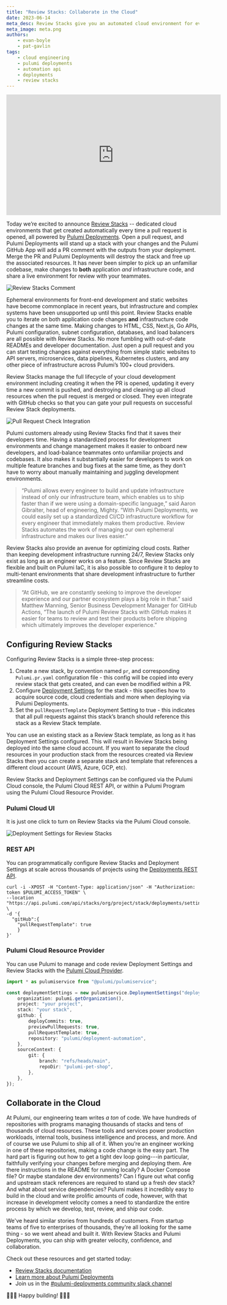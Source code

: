 ```yaml
---
title: "Review Stacks: Collaborate in the Cloud"
date: 2023-06-14
meta_desc: Review Stacks give you an automated cloud environment for every pull request so your team can ship faster, safer, and more collaboratively.
meta_image: meta.png
authors:
    - evan-boyle
    - pat-gavlin
tags:
    - cloud engineering
    - pulumi deployments
    - automation api
    - deployments
    - review stacks
---
```


<iframe width="560" height="315" src="https://www.youtube.com/embed/VvQcx51YL4g" title="YouTube video player" frameborder="0" allow="accelerometer; autoplay; clipboard-write; encrypted-media; gyroscope; picture-in-picture; web-share" allowfullscreen></iframe>

Today we’re excited to announce [Review Stacks](/docs/pulumi-cloud/deployments/review-stacks) -- dedicated cloud environments that get created automatically every time a pull request is opened, all powered by [Pulumi Deployments](/docs/pulumi-cloud/deployments). Open a pull request, and Pulumi Deployments will stand up a stack with your changes and the Pulumi GitHub App will add a PR comment with the outputs from your deployment. Merge the PR and Pulumi Deployments will destroy the stack and free up the associated resources. It has never been simpler to pick up an unfamiliar codebase, make changes to **both** application *and* infrastructure code, and share a live environment for review with your teammates.

![Review Stacks Comment](comment.png)

Ephemeral environments for front-end development and static websites have become commonplace in recent years, but infrastructure and complex systems have been unsupported up until this point. Review Stacks enable you to iterate on both application code changes **and** infrastructure code changes at the same time. Making changes to HTML, CSS, Next.js, Go APIs, Pulumi configuration, subnet configuration, databases, and load balancers are all possible with Review Stacks. No more fumbling with out-of-date READMEs and developer documentation. Just open a pull request and you can start testing changes against everything from simple static websites to API servers, microservices, data pipelines, Kubernetes clusters, and any other piece of infrastructure across Pulumi’s 100+ cloud providers.

Review Stacks manage the full lifecycle of your cloud development environment including creating it when the PR is opened, updating it every time a new commit is pushed, and destroying and cleaning up all cloud resources when the pull request is merged or closed. They even integrate with GitHub checks so that you can gate your pull requests on successful Review Stack deployments.

![Pull Request Check Integration](check.png)

Pulumi customers already using Review Stacks find that it saves their developers time. Having a standardized process for development environments and change management makes it easier to onboard new developers, and load-balance teammates onto unfamiliar projects and codebases. It also makes it substantially easier for developers to work on multiple feature branches and bug fixes at the same time, as they don’t have to worry about manually maintaining and juggling development environments.

> “Pulumi allows every engineer to build and update infrastructure instead of only our infrastructure team, which enables us to ship faster than if we were using a domain-specific language,” said Aaron Gibralter, head of engineering, Mighty. “With Pulumi Deployments, we could easily set up a standardized CI/CD infrastructure workflow for every engineer that immediately makes them productive. Review Stacks automates the work of managing our own ephemeral infrastructure and makes our lives easier.”

Review Stacks also provide an avenue for optimizing cloud costs. Rather than keeping development infrastructure running 24/7, Review Stacks only exist as long as an engineer works on a feature. Since Review Stacks are flexible and built on Pulumi IaC, it is also possible to configure it to deploy to multi-tenant environments that share development infrastructure to further streamline costs.

> “At GitHub, we are constantly seeking to improve the developer experience and our partner ecosystem plays a big role in that.” said Matthew Manning, Senior Business Development Manager for GitHub Actions, “The launch of Pulumi Review Stacks with GitHub makes it easier for teams to review and test their products before shipping which ultimately improves the developer experience.”

## Configuring Review Stacks

Configuring Review Stacks is a simple three-step process:

1. Create a new stack, by convention named `pr`, and corresponding `Pulumi.pr.yaml` configuration file - this config will be copied into every review stack that gets created, and can even be modified within a PR.
2. Configure [Deployment Settings](/docs/pulumi-cloud/deployments/reference/#deployment-settings) for the stack - this specifies how to acquire source code, cloud credentials and more when deploying via Pulumi Deployments.
3. Set the `pullRequestTemplate` Deployment Setting to true - this indicates that all pull requests against this stack’s branch should reference this stack as a Review Stack template.

You can use an existing stack as a Review Stack template, as long as it has Deployment Settings configured. This will result in Review Stacks being deployed into the same cloud account. If you want to separate the cloud resources in your production stack from the resources created via Review Stacks then you can create a separate stack and template that references a different cloud account (AWS, Azure, GCP, etc).

Review Stacks and Deployment Settings can be configured via the Pulumi Cloud console, the Pulumi Cloud REST API, or within a Pulumi Program using the Pulumi Cloud Resource Provider.

### Pulumi Cloud UI

It is just one click to turn on Review Stacks via the Pulumi Cloud console.

![Deployment Settings for Review Stacks](settings.gif)

### REST API

You can programmatically configure Review Stacks and Deployment Settings at scale across thousands of projects using the [Deployments REST API](/docs/pulumi-cloud/deployments/api/#patch-settings).

```
curl -i -XPOST -H "Content-Type: application/json" -H "Authorization: token $PULUMI_ACCESS_TOKEN" \
--location "https://api.pulumi.com/api/stacks/org/project/stack/deployments/settings" \
-d '{
  "gitHub":{
    "pullRequestTemplate": true
    }
}'
```

### Pulumi Cloud Resource Provider

You can use Pulumi to manage and code review Deployment Settings and Review Stacks with the [Pulumi Cloud Provider](/registry/packages/pulumiservice).

```typescript
import * as pulumiservice from "@pulumi/pulumiservice";

const deploymentSettings = new pulumiservice.DeploymentSettings("deploymentSettings", {
	organization: pulumi.getOrganization(),
	project: "your project",
	stack: "your stack",
	github: {
		deployCommits: true,
		previewPullRequests: true,
		pullRequestTemplate: true,
		repository: "pulumi/deployment-automation",
	},
	sourceContext: {
		git: {
			branch: "refs/heads/main",
			repoDir: "pulumi-pet-shop",
		},
	},
});
```

## Collaborate in the Cloud

At Pulumi, our engineering team writes *a ton* of code. We have hundreds of repositories with programs managing thousands of stacks and tens of thousands of cloud resources. These tools and services power production workloads, internal tools, business intelligence and process, and more. And of course we use Pulumi to ship all of it. When you’re an engineer working in one of these repositories, making a code change is the easy part. The hard part is figuring out how to get a tight dev loop going---in particular, faithfully verifying your changes before merging and deploying them. Are there instructions in the README for running locally? A Docker Compose file? Or maybe standalone dev environments? Can I figure out what config and upstream stack references are required to stand up a fresh dev stack? And what about service dependencies? Pulumi makes it incredibly easy to build in the cloud and write prolific amounts of code, however, with that increase in development velocity comes a need to standardize the entire process by which we develop, test, review, and ship our code.

We've heard similar stories from hundreds of customers. From startup teams of five to enterprises of thousands, they're all looking for the same thing - so we went ahead and built it. With Review Stacks and Pulumi Deployments, you can ship with greater velocity, confidence, and collaboration.

Check out these resources and get started today:

- [Review Stacks documentation](/docs/pulumi-cloud/deployments/review-stacks)
- [Learn more about Pulumi Deployments](/docs/pulumi-cloud/deployments)
- Join us in the [#pulumi-deployments community slack channel](https://slack.pulumi.com/)

🚀🚀🚀 Happy building! 🚀🚀🚀
